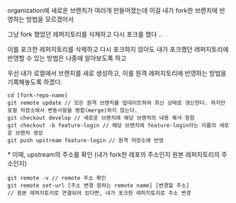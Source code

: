 organization에 새로운 브랜치가 여러개 만들어졌는데 이걸 내가 fork한 브랜치에 반영하는 방법을 모르겠어서

그냥 fork 했었던 레퍼지토리를 삭제하고 다시 포크를 했다 ..

이를 포크한 레퍼지토리를 삭제하고 다시 포크하지 않아도 내가 포크했던 레퍼지토리에 반영할 수 있는 방법은 나중에 알아보도록 하고

우선 내가 로컬에서 브랜치를 새로 생성하고, 이를 원격 레퍼지토리에 반영하는 방법을 기록해놓도록 하겠다.

```
cd [fork-repo-name]
git remote update // 모든 원격 브랜치를 업데이트하여 최신 상태로 갱신한다. 하지만 로컬 저장소에서 변동사항을 병합(merge)하지 않는다.
git checkout develop // 새로운 브랜치에 해당 브랜치의 내용 복사 원함
git checkout -b feature-login // 해당 브랜치에 feature-login라는 이름의 새로운 브랜치 생성
git push upstream feature-login // 원격 저장소에 반영
```

\* 이때, upstream의 주소를 확인 (내가 fork한 레포의 주소인지 원본 레퍼지토리의 주소인지)

```
git remote -v // remote 주소 확인
git remote set-url [주소 변경 원하는 remote name] [변경할 주소]
// 원본 레퍼지토리로 연결되어 있다면, 내가 포크한 레퍼지토리로 주소 변경
